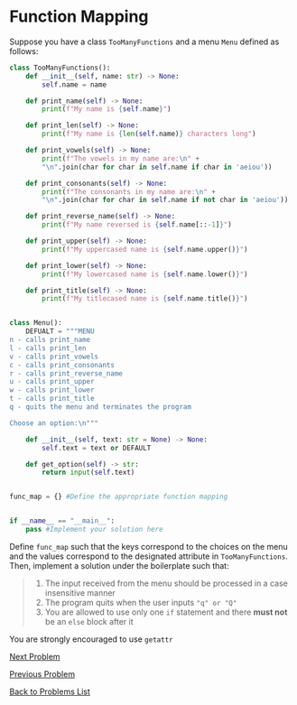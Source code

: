# Function Mapping

Suppose you have a class `TooManyFunctions` and a menu `Menu` defined as follows:

```python
class TooManyFunctions():
    def __init__(self, name: str) -> None:
        self.name = name

    def print_name(self) -> None:
        print(f"My name is {self.name}")

    def print_len(self) -> None:
        print(f"My name is {len(self.name)} characters long")

    def print_vowels(self) -> None:
        print(f"The vowels in my name are:\n" + 
        "\n".join(char for char in self.name if char in 'aeiou'))

    def print_consonants(self) -> None:
        print(f"The consonants in my name are:\n" + 
        "\n".join(char for char in self.name if not char in 'aeiou'))

    def print_reverse_name(self) -> None:
        print(f"My name reversed is {self.name[::-1]}")

    def print_upper(self) -> None:
        print(f"My uppercased name is {self.name.upper()}")

    def print_lower(self) -> None:
        print(f"My lowercased name is {self.name.lower()}")

    def print_title(self) -> None:
        print(f"My titlecased name is {self.name.title()}")


class Menu():
    DEFUALT = """MENU
n - calls print_name
l - calls print_len
v - calls print_vowels
c - calls print_consonants
r - calls print_reverse_name
u - calls print_upper
w - calls print_lower
t - calls print_title
q - quits the menu and terminates the program

Choose an option:\n"""

    def __init__(self, text: str = None) -> None:
        self.text = text or DEFAULT

    def get_option(self) -> str:
        return input(self.text)


func_map = {} #Define the appropriate function mapping


if __name__ == "__main__":
    pass #Implement your solution here
```

Define `func_map` such that the keys correspond to the choices on the menu and
the values correspond to the designated attribute in `TooManyFunctions`. Then, 
implement a solution under the boilerplate such that:

> 1. The input received from the menu should be processed in a case insensitive
> manner
> 2. The program quits when the user inputs `"q" or "Q"`
> 3. You are allowed to use only one `if` statement and there **must not** be 
> an `else` block after it

You are strongly encouraged to use `getattr`

[Next Problem](problem7.md)

[Previous Problem](problem5.md)

[Back to Problems List](../README.md)